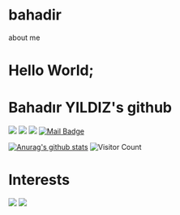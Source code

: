 # bahadir
about me

# Hello World;
# Bahadır YILDIZ's github

[![](https://img.shields.io/badge/twitter-%231DA1F2.svg?&style=for-the-badge&logo=twitter&logoColor=white)](https://twitter.com/BahadrYldzzz)
[![](https://img.shields.io/badge/linkedin-%230077B5.svg?&style=for-the-badge&logo=linkedin&logoColor=white)](https://www.linkedin.com/in/bahadır-yıldız-8b8349174/)
[![](https://img.shields.io/badge/instagram-%23E4405F.svg?&style=for-the-badge&logo=instagram&logoColor=white)](https://instagram.com/bahadiryildiz8)
[![Mail Badge](https://img.shields.io/badge/bahadiryldz34441@gmail.com-c14438?style=for-the-badge&logo=Gmail&logoColor=white&link=mailto:bahadiryldz34441@gmail.com)](mailto:bahadiryldz34441@gmail.com)

[![Anurag's github stats](https://github-readme-stats.vercel.app/api?username=bahadiryldz)]()
![Visitor Count](https://profile-counter.glitch.me/bahadiryldz/count.svg)

# Interests
[![](https://img.shields.io/badge/python-fb8532?style=for-the-badge&logo=python)]()
[![](https://img.shields.io/badge/keras-cD1?style=for-the-badge&logo=keras)]()
